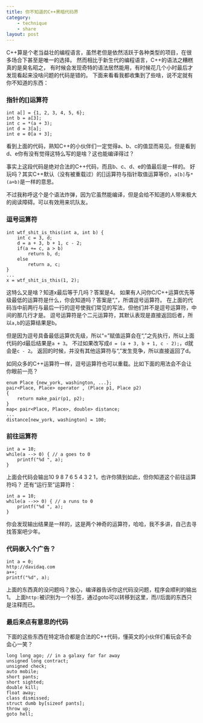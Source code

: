 ```yaml
---
title: 你不知道的C++黑暗代码界
category: 
    - technique
    - share
layout: post
---
```


C++算是个老当益壮的编程语言，虽然老但是依然活跃于各种类型的项目，在很多场合下甚至是唯一的选择。
然而相比于新生代的编程语言，C++的语法之糟糕真的是臭名昭之，
有时候会发现奇特的语法居然能用，有时候花几个小时最后才发现看起来没啥问题的代码是错的。
下面来看看我都收集到了些啥，说不定就有你不知道的东西：

### 指针的[]运算符
    
    int a[] = {1, 2, 3, 4, 5, 6};
    int b = a[3];
    int c = *(a + 3);
    int d = 3[a];
    int e = 0[a + 3];

看到上面的代码，熟知C++的小伙伴们一定觉得a、b、c的值显而易见。但是看到d、e你有没有觉得这特么写的是啥？这也能编译得过？

事实上这段代码是绝对合法的C++代码，而且b、c、d、e的值最后是一样的。
好玩吗？其实C++默认（没有被重载过）的[]运算符与指针取值运算等价，`a[b]`与`*(a+b)`是一样的意思。

不过我称呼这个是个语法炸弹，因为它虽然能编译，但是会给不知道的人带来极大的阅读障碍。可以有效用来坑队友。


### 逗号运算符

    int wtf_shit_is_this(int a, int b) {
        int c = 3, d;
        d = a + 3, b + 1, c - 2;
        if(a += c, a > b)
            return b, d;
        else
            return a, c;
    }
    ...
    x = wtf_shit_is_this(1, 2);

这特么又是啥？知道x最后等于几吗？答案是4。
如果有人问你C/C++运算优先等级最低的运算符是什么，你会知道吗？答案是“,”，所谓逗号运算符。
在上面的代码当中前两行与最后一行的逗号使我们常见的写法，但他们并不是逗号运算符，中间的那几行才是。
逗号运算符是个二元运算符，其默认表现是直接返回后者，所以`a,b`的运算结果是b。

但是因为逗号具备最低运算优先级，所以“=”赋值运算会在“,”之先执行，所以上面代码的d最后结果是`a + 3`。
不过如果改写成`d = (a + 3, b + 1, c - 2);`，d就会是`c - 2`。
返回的时候，并没有其他运算符与“,”发生竞争，所以直接返回了d。

如同众多的C++运算符一样，逗号运算符也可以重载。比如下面的用法会不会让你眼前一亮？

    enum Place {new_york, washington, ...};
    pair<Place, Place> operator , (Place p1, Place p2)
    {
        return make_pair(p1, p2);
    }
    map< pair<Place, Place>, double> distance;
    ...
    distance[new_york, washington] = 100;


### 前往运算符
    
    int a = 10;
    while(a --> 0) { // a goes to 0
        printf("%d ", a);
    }

上面会代码会输出10 9 8 7 6 5 4 3 2 1，也许你猜到如此，但你知道这个前往运算符吗？
还有“运行至”运算符：

    int a = 10;
    while(a -->> 0) { // a runs to 0
        printf("%d ", a);
    }

你会发现输出结果是一样的，这是两个神奇的运算符，哈哈，我不多讲，自己去寻找答案吧少年。


### 代码嵌入个广告？

    int a = 0;
    http://davidaq.com
    a++;
    printf("%d", a);

上面的东西真的没问题吗？放心，编译器告诉你这代码没问题，程序会顺利的输出1。
上面`http:`被识别为一个标签，通过goto可以转移到这里，而//后面的东西只是注释而已。


### 最后来点有意思的代码

下面的这些东西在特定场合都是合法的C++代码，懂英文的小伙伴们看玩会不会会心一笑？

    long long ago; // in a galaxy far far away
    unsigned long contract;
    unsigned check;
    auto mobile;
    short pants;
    short sighted;
    double kill;
    float away;
    class dismissed;
    struct dumb by[sizeof pants];
    throw up;
    goto hell;

